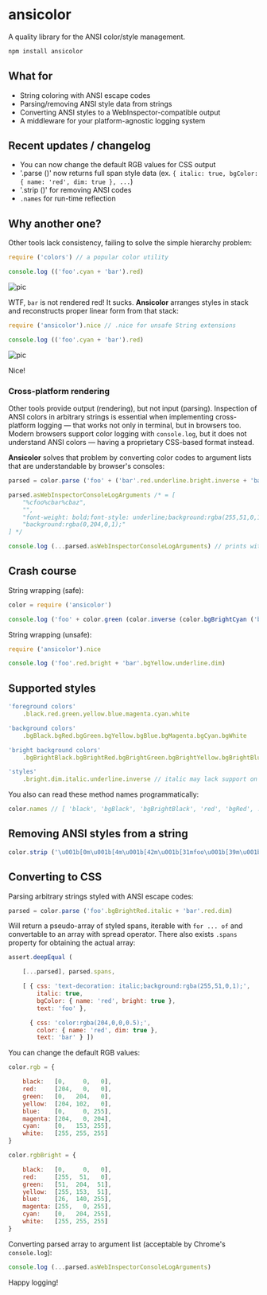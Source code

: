 # ansicolor

A quality library for the ANSI color/style management.

```bash
npm install ansicolor
```

## What for

- String coloring with ANSI escape codes
- Parsing/removing ANSI style data from strings
- Converting ANSI styles to a WebInspector-compatible output
- A middleware for your platform-agnostic logging system

## Recent updates / changelog

- You can now change the default RGB values for CSS output
- '.parse ()' now returns full span style data (ex. `{ italic: true, bgColor: { name: 'red', dim: true }, ...`)
- '.strip ()' for removing ANSI codes
- `.names` for run-time reflection

## Why another one?

Other tools lack consistency, failing to solve the simple hierarchy problem:

```javascript
require ('colors') // a popular color utility

console.log (('foo'.cyan + 'bar').red)
```

![pic](http://wtf.jpg.wtf/85/9b/1470626860-859b24350e22df74fd7497e9dc0d8d42.png)

WTF, `bar` is not rendered red! It sucks. **Ansicolor** arranges styles in stack and reconstructs proper linear form from that stack:

```javascript
require ('ansicolor').nice // .nice for unsafe String extensions

console.log (('foo'.cyan + 'bar').red)
```

![pic](http://wtf.jpg.wtf/3c/61/1470626989-3c61b64d0690b0b413be367841650426.png)

Nice!

### Cross-platform rendering

Other tools provide output (rendering), but not input (parsing). Inspection of ANSI colors in arbitrary strings is essential when implementing cross-platform logging — that works not only in terminal, but in browsers too. Modern browsers support color logging with `console.log`, but it does not understand ANSI colors — having a proprietary CSS-based format instead. 

**Ansicolor** solves that problem by converting color codes to argument lists that are understandable by browser's consoles:

```javascript
parsed = color.parse ('foo' + ('bar'.red.underline.bright.inverse + 'baz').bgGreen)

parsed.asWebInspectorConsoleLogArguments /* = [
    "%cfoo%cbar%cbaz",
    "",
    "font-weight: bold;font-style: underline;background:rgba(255,51,0,1);color:rgba(0,204,0,1);",
    "background:rgba(0,204,0,1);"
] */

console.log (...parsed.asWebInspectorConsoleLogArguments) // prints with colors in Chrome!
```

## Crash course

String wrapping (safe):

```javascript
color = require ('ansicolor')

console.log ('foo' + color.green (color.inverse (color.bgBrightCyan ('bar')) + 'baz') + 'qux')
```

String wrapping (unsafe):

```javascript
require ('ansicolor').nice

console.log ('foo'.red.bright + 'bar'.bgYellow.underline.dim)
```

## Supported styles

```javascript
'foreground colors'
    .black.red.green.yellow.blue.magenta.cyan.white
```
```javascript
'background colors'
    .bgBlack.bgRed.bgGreen.bgYellow.bgBlue.bgMagenta.bgCyan.bgWhite
```
```javascript
'bright background colors'
    .bgBrightBlack.bgBrightRed.bgBrightGreen.bgBrightYellow.bgBrightBlue.bgBrightMagenta.bgBrightCyan.bgBrightWhite
```
```javascript
'styles'
    .bright.dim.italic.underline.inverse // italic may lack support on your platform
```

You also can read these method names programmatically:

```javascript
color.names // [ 'black', 'bgBlack', 'bgBrightBlack', 'red', 'bgRed', ...
```

## Removing ANSI styles from a string

```javascript
color.strip ('\u001b[0m\u001b[4m\u001b[42m\u001b[31mfoo\u001b[39m\u001b[49m\u001b[24mfoo\u001b[0m')) // 'foofoo'
```

## Converting to CSS

Parsing arbitrary strings styled with ANSI escape codes:

```javascript
parsed = color.parse ('foo'.bgBrightRed.italic + 'bar'.red.dim)
```

Will return a pseudo-array of styled spans, iterable with `for ... of` and convertable to an array with spread operator. There also exists `.spans` property for obtaining the actual array:

```javascript
assert.deepEqual (

	[...parsed], parsed.spans,

    [ { css: 'text-decoration: italic;background:rgba(255,51,0,1);',
        italic: true,
        bgColor: { name: 'red', bright: true },
        text: 'foo' },

      { css: 'color:rgba(204,0,0,0.5);',
        color: { name: 'red', dim: true },
        text: 'bar' } ])
```

You can change the default RGB values:

```javascript
color.rgb = {

    black:   [0,     0,   0],
    red:     [204,   0,   0],
    green:   [0,   204,   0],
    yellow:  [204, 102,   0],
    blue:    [0,     0, 255],
    magenta: [204,   0, 204],
    cyan:    [0,   153, 255],
    white:   [255, 255, 255]
}

color.rgbBright = {

    black:   [0,     0,   0],
    red:     [255,  51,   0],
    green:   [51,  204,  51],
    yellow:  [255, 153,  51],
    blue:    [26,  140, 255],
    magenta: [255,   0, 255],
    cyan:    [0,   204, 255],
    white:   [255, 255, 255]
}
```

Converting parsed array to argument list (acceptable by Chrome's `console.log`):

```javascript
console.log (...parsed.asWebInspectorConsoleLogArguments)
```

Happy logging!


